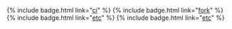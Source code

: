 {% include badge.html link="[ci](#ci-icon)" %}
{% include badge.html link="[fork](#forkme-icon)" %}
{% include badge.html link="[etc](#)" %}
{% include badge.html link="[etc](#)" %}
